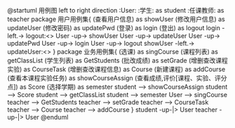 
@startuml 用例图
left to right direction
:User: 
:学生: as student
:任课教师: as teacher
package 用户用例集{
    (查看用户信息) as showUser
    (修改用户信息) as updateUser
    (修改密码) as updatePwd
    (登录) as login
    (登出) as logout
    login -left.-> logout:<<extend>>
    User -up-> showUser
    User -up-> updateUser
    User -up-> updatePwd
    User -up-> login
    User -up-> logout
    showUser -left.-> updateUser:<<extend>>
}
package 业务用例集{
    (选课) as singCourse
    (课程列表) as getClassList
    (学生列表) as GetStudents
    (批改成绩) as setGrade
    (增删查改课程实验) as CourseTask
    (增删查改课程信息) as Course
    (新建课程) as addCourse
    (查看本课程实验任务) as showCourseAssign
    (查看成绩,评价[课程、实验、评分点]) as Score
    (选择学期) as semester
    student --> showCourseAssign
    student --> Score
    student --> getClassList
    student --> semester
    User --> singCourse
    teacher --> GetStudents
    teacher --> setGrade
    teacher --> CourseTask
    teacher --> Course
    teacher --> addCourse
}
student -up-|> User
teacher -up-|> User
@enduml
